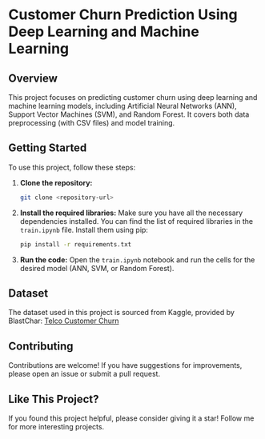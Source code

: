 # Customer Churn Prediction Using Deep Learning and Machine Learning

## Overview

This project focuses on predicting customer churn using deep learning and machine learning models, including Artificial Neural Networks (ANN), Support Vector Machines (SVM), and Random Forest. It covers both data preprocessing (with CSV files) and model training.

## Getting Started

To use this project, follow these steps:

1. **Clone the repository:**
    ```sh
    git clone <repository-url>
    ```
2. **Install the required libraries:**
   Make sure you have all the necessary dependencies installed. You can find the list of required libraries in the `train.ipynb` file. Install them using pip:
   ```sh
   pip install -r requirements.txt
   ```
   
3. **Run the code:**
  Open the `train.ipynb` notebook and run the cells for the desired model (ANN, SVM, or Random Forest).

## Dataset

The dataset used in this project is sourced from Kaggle, provided by BlastChar: [Telco Customer Churn](https://www.kaggle.com/datasets/blastchar/telco-customer-churn)

## Contributing

Contributions are welcome! If you have suggestions for improvements, please open an issue or submit a pull request.

## Like This Project?

If you found this project helpful, please consider giving it a star! Follow me for more interesting projects.
